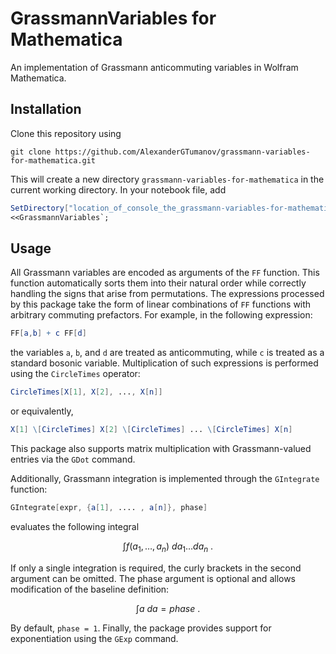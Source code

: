 # GrassmannVariables for Mathematica
An implementation of Grassmann anticommuting variables in Wolfram Mathematica.
## Installation
Clone this repository using
```console
git clone https://github.com/AlexanderGTumanov/grassmann-variables-for-mathematica.git
```
This will create a new directory ``grassmann-variables-for-mathematica`` in the current working directory. In your notebook file, add
```mathematica
SetDirectory["location_of_console_the_grassmann-variables-for-mathematica_folder"];
<<GrassmannVariables`;
```
## Usage
All Grassmann variables are encoded as arguments of the ``FF`` function. This function automatically sorts them into their natural order while correctly handling the signs that arise from permutations. The expressions processed by this package take the form of linear combinations of ``FF`` functions with arbitrary commuting prefactors. For example, in the following expression:
```mathematica
FF[a,b] + c FF[d]
```
the variables ``a``, ``b``, and ``d`` are treated as anticommuting, while ``c`` is treated as a standard bosonic variable.
Multiplication of such expressions is performed using the ``CircleTimes`` operator: 
```mathematica
CircleTimes[X[1], X[2], ..., X[n]]
```
or equivalently,
```mathematica
X[1] \[CircleTimes] X[2] \[CircleTimes] ... \[CircleTimes] X[n]
```
This package also supports matrix multiplication with Grassmann-valued entries via the ``GDot`` command.

Additionally, Grassmann integration is implemented through the ``GIntegrate`` function:
```mathematica
GIntegrate[expr, {a[1], .... , a[n]}, phase]
```
evaluates the following integral

$$
\int f(a_1,\ldots,a_n)\ da_1\ldots da_n\ .
$$

If only a single integration is required, the curly brackets in the second argument can be omitted. The phase argument is optional and allows modification of the baseline definition:

$$
\int a\ da = phase\ .
$$

By default, ``phase = 1``.
Finally, the package provides support for exponentiation using the ``GExp`` command.

